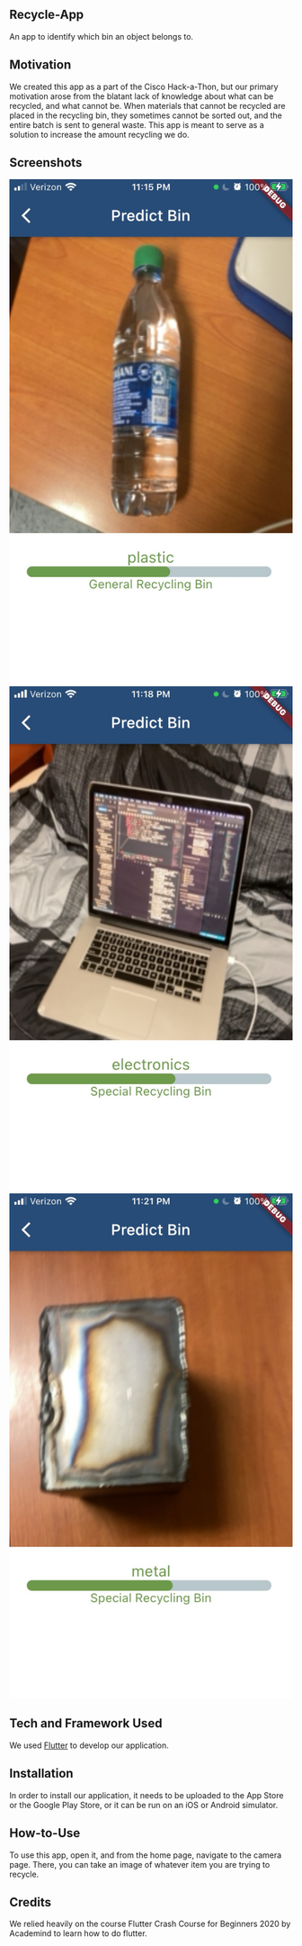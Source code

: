 ## Recycle-App
An app to identify which bin an object belongs to.
## Motivation
We created this app as a part of the Cisco Hack-a-Thon, but our primary motivation arose from the blatant lack of knowledge about what can be recycled, and what cannot be. When materials that cannot be recycled are placed in the recycling bin, they sometimes cannot be sorted out, and the entire batch is sent to general waste. This app is meant to serve as a solution to increase the amount recycling we do.
## Screenshots 
![Plastic Page](recycle_app/assets/images/plastic.jpg)
![Electronics Page](recycle_app/assets/images/electronics.jpg)
![Metal Page](recycle_app/assets/images/metal.jpg)
## Tech and Framework Used
We used [Flutter](https://flutter.dev/) to develop our application.
## Installation
In order to install our application, it needs to be uploaded to the App Store or the Google Play Store, or it can be run on an iOS or Android simulator.
## How-to-Use
To use this app, open it, and from the home page, navigate to the camera page. There, you can take an image of whatever item you are trying to recycle. 
## Credits
We relied heavily on the course Flutter Crash Course for Beginners 2020 by Academind to learn how to do flutter.